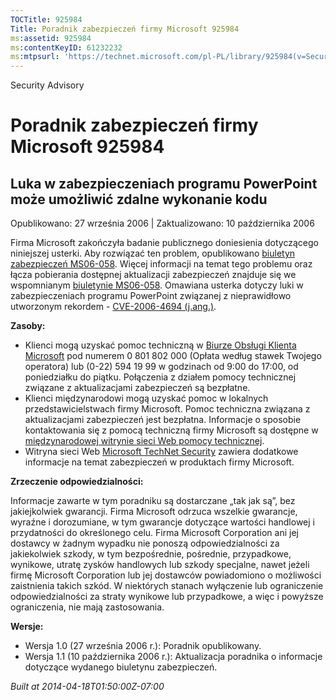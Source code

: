```yaml
---
TOCTitle: 925984
Title: Poradnik zabezpieczeń firmy Microsoft 925984
ms:assetid: 925984
ms:contentKeyID: 61232232
ms:mtpsurl: 'https://technet.microsoft.com/pl-PL/library/925984(v=Security.10)'
---
```


Security Advisory

Poradnik zabezpieczeń firmy Microsoft 925984
============================================

Luka w zabezpieczeniach programu PowerPoint może umożliwić zdalne wykonanie kodu
--------------------------------------------------------------------------------

Opublikowano: 27 września 2006 | Zaktualizowano: 10 października 2006

Firma Microsoft zakończyła badanie publicznego doniesienia dotyczącego niniejszej usterki. Aby rozwiązać ten problem, opublikowano [biuletyn zabezpieczeń MS06-058](http://technet.microsoft.com/security/bulletin/ms06-058). Więcej informacji na temat tego problemu oraz łącza pobierania dostępnej aktualizacji zabezpieczeń znajduje się we wspomnianym [biuletynie MS06-058](http://technet.microsoft.com/security/bulletin/ms06-058). Omawiana usterka dotyczy luki w zabezpieczeniach programu PowerPoint związanej z nieprawidłowo utworzonym rekordem - [CVE-2006-4694 (j.ang.)](http://www.cve.mitre.org/cgi-bin/cvename.cgi?name=cve-2006-4694).

**Zasoby:**

-   Klienci mogą uzyskać pomoc techniczną w [Biurze Obsługi Klienta Microsoft](http://support.microsoft.com/contactus/?ws=support) pod numerem 0 801 802 000 (Opłata według stawek Twojego operatora) lub (0-22) 594 19 99 w godzinach od 9:00 do 17:00, od poniedziałku do piątku. Połączenia z działem pomocy technicznej związane z aktualizacjami zabezpieczeń są bezpłatne.
-   Klienci międzynarodowi mogą uzyskać pomoc w lokalnych przedstawicielstwach firmy Microsoft. Pomoc techniczna związana z aktualizacjami zabezpieczeń jest bezpłatna. Informacje o sposobie kontaktowania się z pomocą techniczną firmy Microsoft są dostępne w [międzynarodowej witrynie sieci Web pomocy technicznej](http://go.microsoft.com/fwlink/?linkid=21155).
-   Witryna sieci Web [Microsoft TechNet Security](http://www.microsoft.com/poland/technet/security/) zawiera dodatkowe informacje na temat zabezpieczeń w produktach firmy Microsoft.

**Zrzeczenie odpowiedzialności:**

Informacje zawarte w tym poradniku są dostarczane „tak jak są”, bez jakiejkolwiek gwarancji. Firma Microsoft odrzuca wszelkie gwarancje, wyraźne i dorozumiane, w tym gwarancje dotyczące wartości handlowej i przydatności do określonego celu. Firma Microsoft Corporation ani jej dostawcy w żadnym wypadku nie ponoszą odpowiedzialności za jakiekolwiek szkody, w tym bezpośrednie, pośrednie, przypadkowe, wynikowe, utratę zysków handlowych lub szkody specjalne, nawet jeżeli firmę Microsoft Corporation lub jej dostawców powiadomiono o możliwości zaistnienia takich szkód. W niektórych stanach wyłączenie lub ograniczenie odpowiedzialności za straty wynikowe lub przypadkowe, a więc i powyższe ograniczenia, nie mają zastosowania.

**Wersje:**

-   Wersja 1.0 (27 września 2006 r.): Poradnik opublikowany.
-   Wersja 1.1 (10 października 2006 r.): Aktualizacja poradnika o informacje dotyczące wydanego biuletynu zabezpieczeń.

*Built at 2014-04-18T01:50:00Z-07:00*
